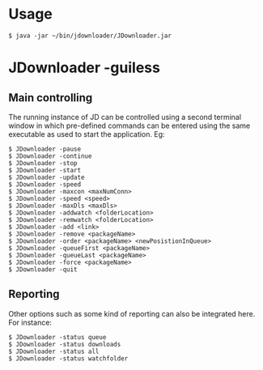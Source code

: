 # Usage
```shell
$ java -jar ~/bin/jdownloader/JDownloader.jar
```

# JDownloader -guiless
## Main controlling

The running instance of JD can be controlled using a second terminal window in which pre-defined commands can be entered using the same executable as used to start the application. Eg:
```shell
$ JDownloader -pause
$ JDownloader -continue
$ JDownloader -stop
$ JDownloader -start
$ JDownloader -update
$ JDownloader -speed
$ JDownloader -maxcon <maxNumConn>
$ JDownloader -speed <speed>
$ JDownloader -maxDls <maxDls>
$ JDownloader -addwatch <folderLocation>
$ JDownloader -remwatch <folderLocation>
$ JDownloader -add <link>
$ JDownloader -remove <packageName>
$ JDownloader -order <packageName> <newPosistionInQueue>
$ JDownloader -queueFirst <packageName>
$ JDownloader -queueLast <packageName>
$ JDownloader -force <packageName>
$ JDownloader -quit
```

## Reporting

Other options such as some kind of reporting can also be integrated here. For instance:
```shell
$ JDownloader -status queue
$ JDownloader -status downloads
$ JDownloader -status all
$ JDownloader -status watchfolder
```
